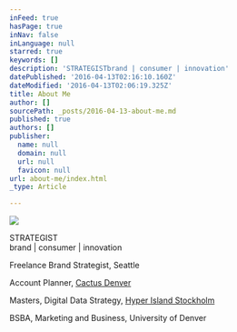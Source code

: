 ```yaml
---
inFeed: true
hasPage: true
inNav: false
inLanguage: null
starred: true
keywords: []
description: 'STRATEGISTbrand | consumer | innovation'
datePublished: '2016-04-13T02:16:10.160Z'
dateModified: '2016-04-13T02:06:19.325Z'
title: About Me
author: []
sourcePath: _posts/2016-04-13-about-me.md
published: true
authors: []
publisher:
  name: null
  domain: null
  url: null
  favicon: null
url: about-me/index.html
_type: Article

---
```

![](https://the-grid-user-content.s3-us-west-2.amazonaws.com/8547fbc1-5ff7-49b6-ae11-c57f034ec6c5.jpg)

STRATEGIST  
brand | consumer | innovation

Freelance Brand Strategist, Seattle 

Account Planner, [Cactus Denver][0]

Masters, Digital Data Strategy, [Hyper Island Stockholm][1]

BSBA, Marketing and Business, University of Denver

[0]: http://cactusdenver.com/
[1]: https://www.hyperisland.com/